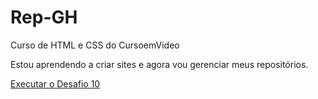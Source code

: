 # Rep-GH
 Curso de HTML e CSS do CursoemVideo

 Estou aprendendo a criar sites e agora vou gerenciar meus repositórios.

 <a href="https://rafaelmarquioro.github.io/Rep-GH/Desafios/M%C3%B3dulo%2002/Desafio%2010/Vers%C3%A3o%2003%20-%20Guanabara/android.html">Executar o Desafio 10</a>
